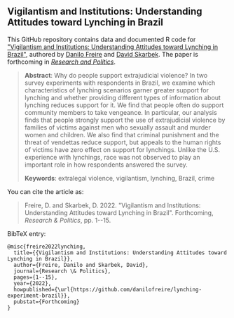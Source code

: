 ## Vigilantism and Institutions: Understanding Attitudes toward Lynching in Brazil

This GitHub repository contains data and documented R code for ["Vigilantism and Institutions: Understanding Attitudes toward Lynching in Brazil"](https://github.com/danilofreire/lynching-experiment-brazil/blob/main/article/main.pdf), authored by [Danilo Freire](http://danilofreire.github.io) and [David Skarbek](http://davidskarbek.com). The paper is forthcoming in [*Research and Politics*](https://journals.sagepub.com/home/rap).

> **Abstract**: Why do people support extrajudicial violence? In two survey experiments with respondents in Brazil, we examine which characteristics of lynching scenarios garner greater support for lynching and whether providing different types of information about lynching reduces support for it. We find that people often do support community members to take vengeance. In particular, our analysis finds that people strongly support the use of extrajudicial violence by families of victims against men who sexually assault and murder women and children. We also find that criminal punishment and the threat of vendettas reduce support, but appeals to the human rights of victims have zero effect on support for lynchings. Unlike the U.S. experience with lynchings, race was not observed to play an important role in how respondents answered the survey.
>
> **Keywords**: extralegal violence, vigilantism, lynching, Brazil, crime 

You can cite the article as: 

> Freire, D. and Skarbek, D. 2022. "Vigilantism and Institutions: Understanding Attitudes toward Lynching in Brazil". Forthcoming, _Research & Politics_, pp. 1--15.

BibTeX entry:

```
@misc{freire2022lynching,
  title={{Vigilantism and Institutions: Understanding Attitudes toward Lynching in Brazil}},
  author={Freire, Danilo and Skarbek, David},
  journal={Research \& Politics},
  pages={1--15},
  year={2022},
  howpublished={\url{https://github.com/danilofreire/lynching-experiment-brazil}},
  pubstat={Forthcoming}
}
```
